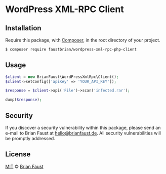# WordPress XML-RPC Client

## Installation

Require this package, with [Composer](https://getcomposer.org/), in the root directory of your project.

```bash
$ composer require faustbrian/wordpress-xml-rpc-php-client
```

## Usage

```php
$client = new BrianFaust\WordPressXmlRpc\Client();
$client->setConfig(['apiKey' => 'YOUR_API_KEY']);

$response = $client->api('File')->scan('infected.rar');

dump($response);
```

## Security

If you discover a security vulnerability within this package, please send an e-mail to Brian Faust at hello@brianfaust.de. All security vulnerabilities will be promptly addressed.

## License

[MIT](LICENSE) © [Brian Faust](https://brianfaust.de)
